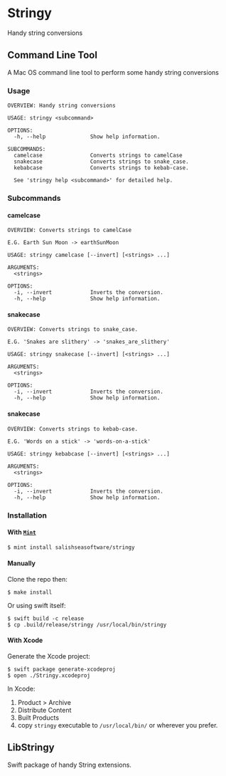 # Stringy

Handy string conversions

## Command Line Tool

A Mac OS command line tool to perform some handy string conversions

### Usage

```
OVERVIEW: Handy string conversions

USAGE: stringy <subcommand>

OPTIONS:
  -h, --help              Show help information.

SUBCOMMANDS:
  camelcase               Converts strings to camelCase
  snakecase               Converts strings to snake_case.
  kebabcase               Converts strings to kebab-case.

  See 'stringy help <subcommand>' for detailed help.
```

### Subcommands

#### camelcase

```
OVERVIEW: Converts strings to camelCase

E.G. Earth Sun Moon -> earthSunMoon

USAGE: stringy camelcase [--invert] [<strings> ...]

ARGUMENTS:
  <strings>

OPTIONS:
  -i, --invert            Inverts the conversion. 
  -h, --help              Show help information.
```

#### snakecase

```
OVERVIEW: Converts strings to snake_case.

E.G. 'Snakes are slithery' -> 'snakes_are_slithery'

USAGE: stringy snakecase [--invert] [<strings> ...]

ARGUMENTS:
  <strings>

OPTIONS:
  -i, --invert            Inverts the conversion. 
  -h, --help              Show help information.
```

#### snakecase

```
OVERVIEW: Converts strings to kebab-case.

E.G. 'Words on a stick' -> 'words-on-a-stick'

USAGE: stringy kebabcase [--invert] [<strings> ...]

ARGUMENTS:
  <strings>

OPTIONS:
  -i, --invert            Inverts the conversion. 
  -h, --help              Show help information.
```

### Installation


#### With [`Mint`](https://github.com/yonaskolb/Mint)

```sh
$ mint install salishseasoftware/stringy
```


#### Manually

Clone the repo then:

```
$ make install
```

Or using swift itself:

```
$ swift build -c release
$ cp .build/release/stringy /usr/local/bin/stringy
```

#### With Xcode

Generate the Xcode project:

```
$ swift package generate-xcodeproj
$ open ./Stringy.xcodeproj
```

In Xcode:

1. Product > Archive
1. Distribute Content
1. Built Products
1. copy `stringy` executable to `/usr/local/bin/` or wherever you prefer.


## LibStringy

Swift package of handy String extensions.



